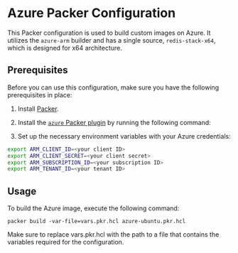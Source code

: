 # Azure Packer Configuration

This Packer configuration is used to build custom images on Azure. It utilizes the `azure-arm` builder and has a single source, `redis-stack-x64`, which is designed for x64 architecture.

## Prerequisites

Before you can use this configuration, make sure you have the following prerequisites in place:

1. Install [Packer](https://www.packer.io/).
2. Install the [`azure` Packer plugin](https://github.com/hashicorp/azure) by running the following command:


3. Set up the necessary environment variables with your Azure credentials:

```bash
export ARM_CLIENT_ID=<your client ID>
export ARM_CLIENT_SECRET=<your client secret>
export ARM_SUBSCRIPTION_ID=<your subscription ID>
export ARM_TENANT_ID=<your tenant ID>
```

## Usage

To build the Azure image, execute the following command:

```
packer build -var-file=vars.pkr.hcl azure-ubuntu.pkr.hcl
```

Make sure to replace vars.pkr.hcl with the path to a file that contains the variables required for the configuration.